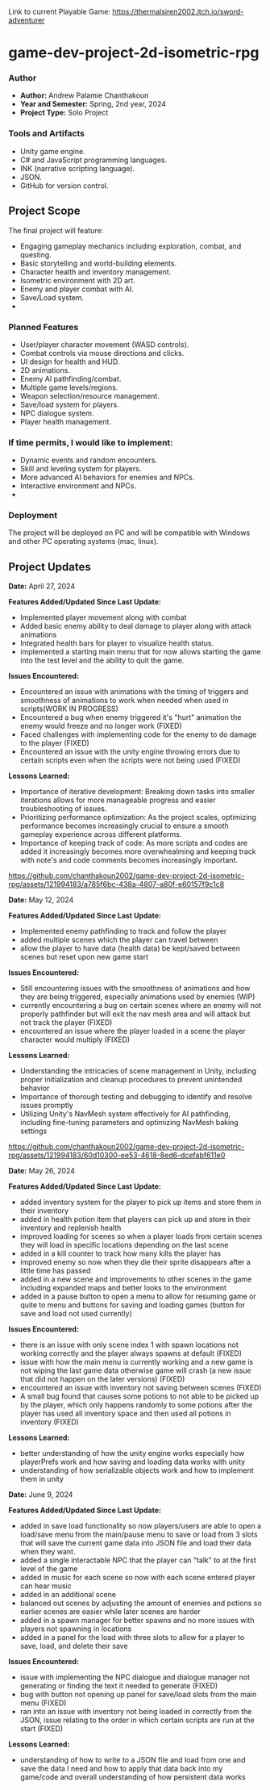Link to current Playable Game: https://thermalsiren2002.itch.io/sword-adventurer

# game-dev-project-2d-isometric-rpg

### Author
- **Author:** Andrew Palamie Chanthakoun
- **Year and Semester:** Spring, 2nd year, 2024
- **Project Type:** Solo Project

### Tools and Artifacts

- Unity game engine.
- C# and JavaScript programming languages.
- INK (narrative scripting language).
- JSON.
- GitHub for version control.


## Project Scope

The final project will feature:

- Engaging gameplay mechanics including exploration, combat, and questing.
- Basic storytelling and world-building elements.
- Character health and inventory management.
- Isometric environment with 2D art.
- Enemy and player combat with AI.
- Save/Load system.
- 
### Planned Features

- User/player character movement (WASD controls).
- Combat controls via mouse directions and clicks.
- UI design for health and HUD.
- 2D animations.
- Enemy AI pathfinding/combat.
- Multiple game levels/regions.
- Weapon selection/resource management.
- Save/load system for players.
- NPC dialogue system.
- Player health management.

### If time permits, I would like to implement:

- Dynamic events and random encounters.
- Skill and leveling system for players.
- More advanced AI behaviors for enemies and NPCs.
- Interactive environment and NPCs.
- 
### Deployment
The project will be deployed on PC and will be compatible with Windows and other PC operating systems (mac, linux).

## Project Updates

**Date:** April 27, 2024

**Features Added/Updated Since Last Update:**
- Implemented player movement along with combat
- Added basic enemy ability to deal damage to player along with attack animations
- Integrated health bars for player to visualize health status.
- implemented a starting main menu that for now allows starting the game into the test level and the ability to quit the game.

**Issues Encountered:**
- Encountered an issue with animations with the timing of triggers and smoothness of animations to work when needed when used in scripts(WORK IN PROGRESS)
- Encountered a bug when enemy triggered it's "hurt" animation the enemy would freeze and no longer work (FIXED)
- Faced challenges with implementing code for the enemy to do damage to the player (FIXED)
- Encountered an issue with the unity engine throwing errors due to certain scripts even when the scripts were not being used (FIXED)

**Lessons Learned:**
- Importance of iterative development: Breaking down tasks into smaller iterations allows for more manageable progress and easier troubleshooting of issues.
- Prioritizing performance optimization: As the project scales, optimizing performance becomes increasingly crucial to ensure a smooth gameplay experience across different platforms.
- Importance of keeping track of code: As more scripts and codes are added it increasingly becomes more overwhealming and keeping track with note's and code comments becomes increasingly important.


https://github.com/chanthakoun2002/game-dev-project-2d-isometric-rpg/assets/121994183/a785f6bc-438a-4807-a80f-e60157f9c1c8

**Date:** May 12, 2024

**Features Added/Updated Since Last Update:**
- Implemented enemy pathfinding to track and follow the player
- added multiple scenes which the player can travel between
- allow the player to have data (health data) be kept/saved between scenes but reset upon new game start

**Issues Encountered:**
- Still encountering issues with the smoothness of animations and how they are being triggered, especially animations used by enemies (WIP)
- currently encountering a bug on certain scenes where an enemy will not properly pathfinder but will exit the nav mesh area and will attack but not track the player (FIXED)
- encountered an issue where the player loaded in a scene the player character would multiply (FIXED)

**Lessons Learned:**
- Understanding the intricacies of scene management in Unity, including proper initialization and cleanup procedures to prevent unintended behavior
- Importance of thorough testing and debugging to identify and resolve issues promptly
- Utilizing Unity's NavMesh system effectively for AI pathfinding, including fine-tuning parameters and optimizing NavMesh baking settings
  
https://github.com/chanthakoun2002/game-dev-project-2d-isometric-rpg/assets/121994183/60d10300-ee53-4618-8ed6-dcefabf611e0


**Date:** May 26, 2024

**Features Added/Updated Since Last Update:**
- added inventory system for the player to pick up items and store them in their inventory
- added in health potion item that players can pick up and store in their inventory and replenish health
- improved loading for scenes so when a player loads from certain scenes they will load in specific locations depending on the last scene
- added in a kill counter to track how many kills the player has
- improved enemy so now when they die their sprite disappears after a little time has passed
- added in a new scene and improvements to other scenes in the game including expanded maps and better looks to the environment
- added in a pause button to open a menu to allow for resuming game or quite to menu and buttons for saving and loading games (button for save and load not used currently)

**Issues Encountered:**
- there is an issue with only scene index 1 with spawn locations not working correctly and the player always spawns at default (FIXED)
- issue with how the main menu is currently working and a new game is not wiping the last game data otherwise game will crash (a new issue that did not happen on the later versions) (FIXED)
- encountered an issue with inventory not saving between scenes (FIXED)
- A small bug found that causes some potions to not able to be picked up by the player, which only happens randomly to some potions after the player has used all inventory space and then used all potions in inventory (FIXED)

**Lessons Learned:**
- better understanding of how the unity engine works especially how playerPrefs work and how saving and loading data works with unity
- understanding of how serializable objects work and how to implement them in unity

**Date:** June 9, 2024

**Features Added/Updated Since Last Update:**
- added in save load functionality so now players/users are able to open a load/save menu from the main/pause menu to save or load from 3 slots that will save the current game data into JSON file and load their data when they want.
- added a single interactable NPC that the player can "talk" to at the first level of the game
- added in music for each scene so now with each scene entered player can hear music
- added in an additional scene
- balanced out scenes by adjusting the amount of enemies and potions so earlier scenes are easier while later scenes are harder
- added in a spawn manager for better spawns and no more issues with players not spawning in locations
- added in a panel for the load with three slots to allow for a player to save, load, and delete their save


**Issues Encountered:**
- issue with implementing the NPC dialogue and dialogue manager not generating or finding the text it needed to generate (FIXED)
- bug with button not opening up panel for save/load slots from the main menu (FIXED)
- ran into an issue with inventory not being loaded in correctly from the JSON, issue relating to the order in which certain scripts are run at the start (FIXED)

**Lessons Learned:**
- understanding of how to write to a JSON file and load from one and save the data I need and how to apply that data back into my game/code and overall understanding of how persistent data works
  
